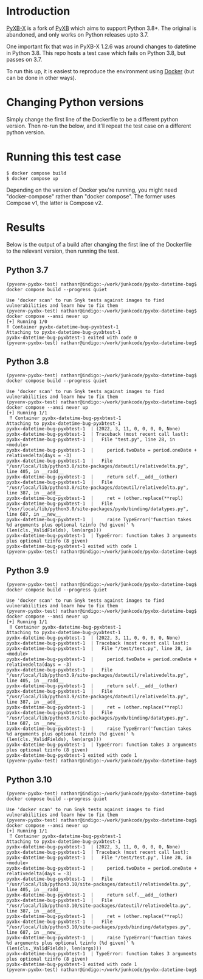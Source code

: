 # Introduction
[PyXB-X](https://github.com/renalreg/PyXB-X) is a fork of [PyXB](https://github.com/pabigot/pyxb) which aims to support Python 3.8+. The original is abandoned, and only works on Python releases upto 3.7.

One important fix that was in PyXB-X 1.2.6 was around changes to datetime in Python 3.8. This repo hosts a test case which fails on Python 3.8, but passes on 3.7.

To run this up, it is easiest to reproduce the environment using [Docker](https://www.docker.com/products/docker-desktop) (but can be done in other ways).

# Changing Python versions
Simply change the first line of the Dockerfile to be a different python version. Then re-run the below, and it'll repeat the test case on a different python version.

# Running this test case
```
$ docker compose build
$ docker compose up
```

Depending on the version of Docker you're running, you might need "docker-compose" rather than "docker compose". The former uses Compose v1, the latter is Compose v2.

# Results
Below is the output of a build after changing the first line of the Dockerfile to the relevant version, then running the test.

## Python 3.7
```
(pyvenv-pyxbx-test) nathanr@indigo:~/work/junkcode/pyxbx-datetime-bug$ docker compose build --progress quiet

Use 'docker scan' to run Snyk tests against images to find vulnerabilities and learn how to fix them
(pyvenv-pyxbx-test) nathanr@indigo:~/work/junkcode/pyxbx-datetime-bug$ docker compose --ansi never up
[+] Running 1/0
⠿ Container pyxbx-datetime-bug-pyxbtest-1
Attaching to pyxbx-datetime-bug-pyxbtest-1
pyxbx-datetime-bug-pyxbtest-1 exited with code 0
(pyvenv-pyxbx-test) nathanr@indigo:~/work/junkcode/pyxbx-datetime-bug$
```

## Python 3.8
```
(pyvenv-pyxbx-test) nathanr@indigo:~/work/junkcode/pyxbx-datetime-bug$ docker compose build --progress quiet

Use 'docker scan' to run Snyk tests against images to find vulnerabilities and learn how to fix them
(pyvenv-pyxbx-test) nathanr@indigo:~/work/junkcode/pyxbx-datetime-bug$ docker compose --ansi never up
[+] Running 1/1
 ⠿ Container pyxbx-datetime-bug-pyxbtest-1
Attaching to pyxbx-datetime-bug-pyxbtest-1
pyxbx-datetime-bug-pyxbtest-1  | (2022, 3, 11, 0, 0, 0, 0, None)
pyxbx-datetime-bug-pyxbtest-1  | Traceback (most recent call last):
pyxbx-datetime-bug-pyxbtest-1  |   File "test.py", line 28, in <module>
pyxbx-datetime-bug-pyxbtest-1  |     period.twoDate = period.oneDate + relativedelta(days = -3)
pyxbx-datetime-bug-pyxbtest-1  |   File "/usr/local/lib/python3.8/site-packages/dateutil/relativedelta.py", line 405, in __radd__
pyxbx-datetime-bug-pyxbtest-1  |     return self.__add__(other)
pyxbx-datetime-bug-pyxbtest-1  |   File "/usr/local/lib/python3.8/site-packages/dateutil/relativedelta.py", line 387, in __add__
pyxbx-datetime-bug-pyxbtest-1  |     ret = (other.replace(**repl)
pyxbx-datetime-bug-pyxbtest-1  |   File "/usr/local/lib/python3.8/site-packages/pyxb/binding/datatypes.py", line 687, in __new__
pyxbx-datetime-bug-pyxbtest-1  |     raise TypeError('function takes %d arguments plus optional tzinfo (%d given)' % (len(cls._ValidFields), len(args)))
pyxbx-datetime-bug-pyxbtest-1  | TypeError: function takes 3 arguments plus optional tzinfo (8 given)
pyxbx-datetime-bug-pyxbtest-1 exited with code 1
(pyvenv-pyxbx-test) nathanr@indigo:~/work/junkcode/pyxbx-datetime-bug$
```

## Python 3.9
```
(pyvenv-pyxbx-test) nathanr@indigo:~/work/junkcode/pyxbx-datetime-bug$ docker compose build --progress quiet

Use 'docker scan' to run Snyk tests against images to find vulnerabilities and learn how to fix them
(pyvenv-pyxbx-test) nathanr@indigo:~/work/junkcode/pyxbx-datetime-bug$ docker compose --ansi never up
[+] Running 1/1
 ⠿ Container pyxbx-datetime-bug-pyxbtest-1
Attaching to pyxbx-datetime-bug-pyxbtest-1
pyxbx-datetime-bug-pyxbtest-1  | (2022, 3, 11, 0, 0, 0, 0, None)
pyxbx-datetime-bug-pyxbtest-1  | Traceback (most recent call last):
pyxbx-datetime-bug-pyxbtest-1  |   File "/test/test.py", line 28, in <module>
pyxbx-datetime-bug-pyxbtest-1  |     period.twoDate = period.oneDate + relativedelta(days = -3)
pyxbx-datetime-bug-pyxbtest-1  |   File "/usr/local/lib/python3.9/site-packages/dateutil/relativedelta.py", line 405, in __radd__
pyxbx-datetime-bug-pyxbtest-1  |     return self.__add__(other)
pyxbx-datetime-bug-pyxbtest-1  |   File "/usr/local/lib/python3.9/site-packages/dateutil/relativedelta.py", line 387, in __add__
pyxbx-datetime-bug-pyxbtest-1  |     ret = (other.replace(**repl)
pyxbx-datetime-bug-pyxbtest-1  |   File "/usr/local/lib/python3.9/site-packages/pyxb/binding/datatypes.py", line 687, in __new__
pyxbx-datetime-bug-pyxbtest-1  |     raise TypeError('function takes %d arguments plus optional tzinfo (%d given)' % (len(cls._ValidFields), len(args)))
pyxbx-datetime-bug-pyxbtest-1  | TypeError: function takes 3 arguments plus optional tzinfo (8 given)
pyxbx-datetime-bug-pyxbtest-1 exited with code 1
(pyvenv-pyxbx-test) nathanr@indigo:~/work/junkcode/pyxbx-datetime-bug$
```

## Python 3.10
```
(pyvenv-pyxbx-test) nathanr@indigo:~/work/junkcode/pyxbx-datetime-bug$ docker compose build --progress quiet

Use 'docker scan' to run Snyk tests against images to find vulnerabilities and learn how to fix them
(pyvenv-pyxbx-test) nathanr@indigo:~/work/junkcode/pyxbx-datetime-bug$ docker compose --ansi never up
[+] Running 1/1
 ⠿ Container pyxbx-datetime-bug-pyxbtest-1
Attaching to pyxbx-datetime-bug-pyxbtest-1
pyxbx-datetime-bug-pyxbtest-1  | (2022, 3, 11, 0, 0, 0, 0, None)
pyxbx-datetime-bug-pyxbtest-1  | Traceback (most recent call last):
pyxbx-datetime-bug-pyxbtest-1  |   File "/test/test.py", line 28, in <module>
pyxbx-datetime-bug-pyxbtest-1  |     period.twoDate = period.oneDate + relativedelta(days = -3)
pyxbx-datetime-bug-pyxbtest-1  |   File "/usr/local/lib/python3.10/site-packages/dateutil/relativedelta.py", line 405, in __radd__
pyxbx-datetime-bug-pyxbtest-1  |     return self.__add__(other)
pyxbx-datetime-bug-pyxbtest-1  |   File "/usr/local/lib/python3.10/site-packages/dateutil/relativedelta.py", line 387, in __add__
pyxbx-datetime-bug-pyxbtest-1  |     ret = (other.replace(**repl)
pyxbx-datetime-bug-pyxbtest-1  |   File "/usr/local/lib/python3.10/site-packages/pyxb/binding/datatypes.py", line 687, in __new__
pyxbx-datetime-bug-pyxbtest-1  |     raise TypeError('function takes %d arguments plus optional tzinfo (%d given)' % (len(cls._ValidFields), len(args)))
pyxbx-datetime-bug-pyxbtest-1  | TypeError: function takes 3 arguments plus optional tzinfo (8 given)
pyxbx-datetime-bug-pyxbtest-1 exited with code 1
(pyvenv-pyxbx-test) nathanr@indigo:~/work/junkcode/pyxbx-datetime-bug$
```